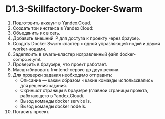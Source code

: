 # D1.3-Skillfactory-Docker-Swarm

1. Подготовить аккаунт в Yandex.Cloud.
2. Создать три инстанса в Yandex.Cloud:
3. Объединить их в сеть.
4. Добавить внешний IP для доступа к проекту через браузер.
5. Создать Docker Swarm кластер с одной управляющей нодой и двумя worker-нодами.
6. Задеплоить в swarm-кластер исправленный файл docker-compose.yml.
7. Проверить в браузере, что проект работает.
8. Масштабировать frontend-сервис до двух реплик.
9. Для проверки задания необходимо отправить:
   - Описание — каким образом и какие команды использовались для решения задания.
   - Скриншот страницы в браузере (главной страницы проекта, работающего в Yandex.Cloud).
   - Вывод команды docker service ls.
   - Вывод команды docker node ls.
10. Погасить проект.
